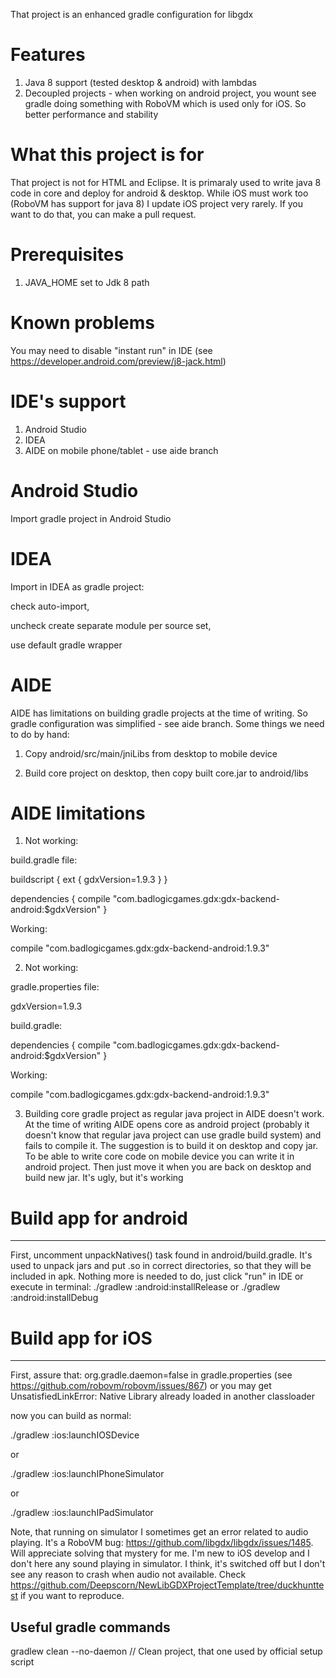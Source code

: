 That project is an enhanced gradle configuration for libgdx

# Features
1. Java 8 support (tested desktop & android) with lambdas
2. Decoupled projects - when working on android project, you wount see gradle doing something with RoboVM which is used only for iOS. So better performance and stability

# What this project is for
That project is not for HTML and Eclipse. It is primaraly used to write java 8 code in core and deploy for android & desktop. While iOS must work too (RoboVM has support for java 8) I update iOS project very rarely. If you want to do that, you can make a pull request.

# Prerequisites
1. JAVA_HOME set to Jdk 8 path

# Known problems
You may need to disable "instant run" in IDE (see https://developer.android.com/preview/j8-jack.html)

# IDE's support
1. Android Studio
2. IDEA
3. AIDE on mobile phone/tablet - use aide branch

# Android Studio
Import gradle project in Android Studio

# IDEA
Import in IDEA as gradle project:

check auto-import, 

uncheck create separate module per source set, 

use default gradle wrapper

# AIDE
AIDE has limitations on building gradle projects at the time of writing. So gradle configuration was simplified - see aide branch. Some things we need to do by hand:

1. Copy android/src/main/jniLibs from desktop to mobile device

2. Build core project on desktop, then copy built core.jar to android/libs

# AIDE limitations
1. Not working:

build.gradle file:

buildscript { 
  ext { 
    gdxVersion=1.9.3 
  } 
} 

dependencies {
  compile "com.badlogicgames.gdx:gdx-backend-android:$gdxVersion"
}

Working:

compile "com.badlogicgames.gdx:gdx-backend-android:1.9.3"

2. Not working:

gradle.properties file:

gdxVersion=1.9.3

build.gradle:

dependencies {
  compile "com.badlogicgames.gdx:gdx-backend-android:$gdxVersion"
}

Working:

compile "com.badlogicgames.gdx:gdx-backend-android:1.9.3"

3. Building core gradle project as regular java project in AIDE doesn't work. At the time of writing AIDE opens core as android project (probably it doesn't know that regular java project can use gradle build system) and fails to compile it. The suggestion is to build it on desktop and copy jar. To be able to write core code on mobile device you can write it in android project. Then just move it when you are back on desktop and build new jar. It's ugly, but it's working

# Build app for android

--------
First, uncomment unpackNatives() task found in android/build.gradle. It's used to unpack jars and put .so in correct directories, so that they will be included in apk. Nothing more is needed to do, just click "run" in IDE or execute in terminal:
./gradlew :android:installRelease
or
./gradlew :android:installDebug


# Build app for iOS

--------
First, assure that:
org.gradle.daemon=false
in gradle.properties (see https://github.com/robovm/robovm/issues/867) or you may get UnsatisfiedLinkError: Native Library already loaded in another classloader

now you can build as normal:

./gradlew :ios:launchIOSDevice

or

./gradlew :ios:launchIPhoneSimulator

or

./gradlew :ios:launchIPadSimulator

Note, that running on simulator I sometimes get an error related to audio playing. It's a RoboVM bug:
https://github.com/libgdx/libgdx/issues/1485. Will appreciate solving that mystery for me. I'm new to iOS develop and I don't here any sound playing in simulator. I think, it's switched off but I don't see any reason to crash when audio not available. Check https://github.com/Deepscorn/NewLibGDXProjectTemplate/tree/duckhunttest if you want to reproduce.

## Useful gradle commands
gradlew clean --no-daemon // Clean project, that one used by official setup script
